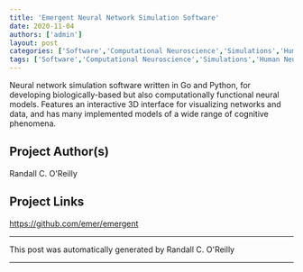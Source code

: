 ```yaml
---
title: 'Emergent Neural Network Simulation Software'
date: 2020-11-04
authors: ['admin']
layout: post
categories: ['Software','Computational Neuroscience','Simulations','Human Neuroscience']
tags: ['Software','Computational Neuroscience','Simulations','Human Neuroscience']
---
```

Neural network simulation software written in Go and Python, for developing biologically-based but also computationally functional neural models.  Features an interactive 3D interface for visualizing networks and data, and has many implemented models of a wide range of cognitive phenomena.
## Project Author(s)
Randall C. O'Reilly
## Project Links
https://github.com/emer/emergent
***
This post was automatically generated by
Randall C. O'Reilly
***

